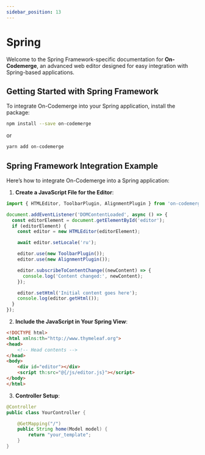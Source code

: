 ```yaml
---
sidebar_position: 13
---
```


# Spring

Welcome to the Spring Framework-specific documentation for **On-Codemerge**, an advanced web editor designed for easy integration with Spring-based applications.

## Getting Started with Spring Framework

To integrate On-Codemerge into your Spring application, install the package:

```bash
npm install --save on-codemerge
```

or

```bash
yarn add on-codemerge
```

## Spring Framework Integration Example

Here’s how to integrate On-Codemerge into a Spring application:

1. **Create a JavaScript File for the Editor**:

```javascript title="src/main/resources/static/js/editor.js"
import { HTMLEditor, ToolbarPlugin, AlignmentPlugin } from 'on-codemerge';

document.addEventListener('DOMContentLoaded', async () => {
  const editorElement = document.getElementById('editor');
  if (editorElement) {
    const editor = new HTMLEditor(editorElement);

    await editor.setLocale('ru');

    editor.use(new ToolbarPlugin());
    editor.use(new AlignmentPlugin());

    editor.subscribeToContentChange((newContent) => {
      console.log('Content changed:', newContent);
    });

    editor.setHtml('Initial content goes here');
    console.log(editor.getHtml());
  }
});
```

2. **Include the JavaScript in Your Spring View**:

```html title="src/main/resources/templates/your_template.html"
<!DOCTYPE html>
<html xmlns:th="http://www.thymeleaf.org">
<head>
    <!-- Head contents -->
</head>
<body>
    <div id="editor"></div>
    <script th:src="@{/js/editor.js}"></script>
</body>
</html>
```

3. **Controller Setup**:

```java title="YourController.java"
@Controller
public class YourController {

    @GetMapping("/")
    public String home(Model model) {
        return "your_template";
    }
}
```

